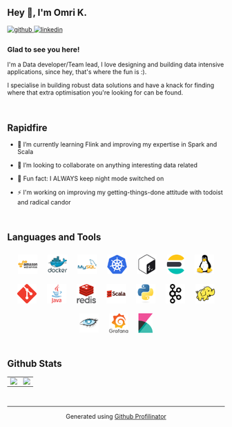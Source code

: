 ## Hey 👋, I'm Omri K.  
  

<a href="https://github.com/omrisk" target="_blank">
<img src=https://img.shields.io/badge/github-%2324292e.svg?&style=for-the-badge&logo=github&logoColor=white alt=github style="margin-bottom: 5px;" />
</a>
<a href="https://linkedin.com/in/omri-keefe" target="_blank">
<img src=https://img.shields.io/badge/linkedin-%231E77B5.svg?&style=for-the-badge&logo=linkedin&logoColor=white alt=linkedin style="margin-bottom: 5px;" />
</a>  
  
### Glad to see you here!  
I'm a Data developer/Team lead, I love designing and building data intensive applications, since hey, that's where the fun is :).

I specialise in building robust data solutions and have a knack for finding where that extra optimisation you're looking for can be found.

<br/>  


## Rapidfire  


- 🌱 I’m currently learning Flink and improving my expertise in Spark and Scala   

- 👯 I’m looking to collaborate on anything interesting data related 

- 🦉 Fun fact: I ALWAYS keep night mode switched on   

 * ⚡ I'm  working on improving my getting-things-done attitude with todoist and radical candor  

<br/>  


## Languages and Tools  
<div align="center">
<img style="margin: 10px" src="./static/amazonwebservices-original-wordmark.svg" alt="AWS" height="45" />  
<img style="margin: 10px" src="./static/docker-original-wordmark.svg" alt="Docker" height="45" />  
<img style="margin: 10px" src="./static/mysql-original-wordmark.svg" alt="MySQL" height="45" />  
<img style="margin: 10px" src="./static/kubernetes-icon.svg" alt="Kubernetes" height="45" />  
<img style="margin: 10px" src="./static/gnu_bash-icon.svg" alt="Bash" height="45" />  
<img style="margin: 10px" src="./static/elasticsearch.png" alt="Elastic Search" height="45" />  
<img style="margin: 10px" src="./static/linux-original.svg" alt="Linux" height="45" />  
<img style="margin: 10px" src="./static/git-scm-icon.svg" alt="Git" height="45" />  
<img style="margin: 10px" src="./static/java-original-wordmark.svg" alt="Java" height="45" />  
<img style="margin: 10px" src="./static/redis-original-wordmark.svg" alt="Redis" height="45" />  
<img style="margin: 10px" src="./static/scala-original-wordmark.svg" alt="Scala" height="45" />  
<img style="margin: 10px" src="./static/python-original.svg" alt="Python" height="45" />  
<img style="margin: 10px" src="./static/apache_kafka-icon.svg" alt="Kafka" height="45" />  
<img style="margin: 10px" src="./static/apache_hadoop-icon.svg" alt="Hadoop" height="45" />  
<img style="margin: 10px" src="./static/apache_cassandra-icon.svg" alt="Cassandra" height="45" />  
<img style="margin: 10px" src="./static/grafana.png" alt="Grafana" height="45" />  
<img style="margin: 10px" src="./static/kibana.png" alt="Kibana" height="45" />  
</div>  

<br/>  


## Github Stats  
<table><tr><td valign="top" width="50%">

<img src="https://github-readme-stats.vercel.app/api?username=omrisk&show_icons=true&count_private=true&hide_border=true" align="left" style="width: 100%" />

</td><td valign="top" width="50%">

<img src="https://github-readme-stats.vercel.app/api/top-langs/?username=omrisk&hide_border=true&layout=compact" align="left" style="width: 100%" />

</td></tr></table>  

<br/>

----
<div align="center">Generated using <a href="https://profilinator.rishav.dev/" target="_blank">Github Profilinator</a></div>